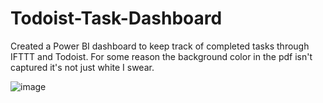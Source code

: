 # Todoist-Task-Dashboard
Created a Power BI dashboard to keep track of completed tasks through IFTTT and Todoist. For some reason the background color in the pdf isn't captured it's not just white I swear.

![image](https://github.com/Saatvik1/Todoist-Task-Dashboard/assets/103705402/58710e27-9505-4c35-abac-043d2d7d6797)


